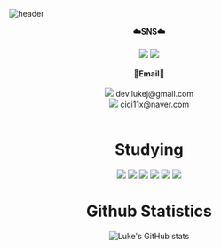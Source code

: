 ![header](https://capsule-render.vercel.app/api?type=Cylinder&color=auto&height=300&section=header&text=devlukej&fontSize=90&animation=twinkling)

<p align="center">
  <Strong>☁️SNS☁️</Strong><br><br>
    <a href="https://www.instagram.com/dick_chano" target="_blank"><img src="https://img.shields.io/badge/dick_chano-E4405F?style=flat-square&logo=Instagram&logoColor=white&link=https://www.instagram.com/dick_chano"/></a>
    <a href="https://hits.seeyoufarm.com"><img src="https://hits.seeyoufarm.com/api/count/incr/badge.svg?url=https%3A%2F%2Fgithub.com%2Fdevlukej&count_bg=%233D46C8&title_bg=%23131841&icon=github.svg&icon_color=%23FFFFFF&title=Hits&edge_flat=false"/></a>
    <br><br>
  <Strong>📧Email📧</Strong><br><br>
    <img src="https://img.shields.io/badge/Gmail-EA4335?style=flat-square&logo=gmail&logoColor=white"/>
    dev.lukej@gmail.com<br>
    <img src="https://img.shields.io/badge/Naver-03C75A?style=flat-square&logo=naver&logoColor=white"/>
    cici11x@naver.com<br>
    <br>
</p>

<div align="center">
<h1>Studying</h1>
<img src="https://img.shields.io/badge/spring-6DB33F?style=for-the-badge&logo=spring&logoColor=white"> <img src="https://img.shields.io/badge/html5-E34F26?style=for-the-badge&logo=html5&logoColor=white"> <img src="https://img.shields.io/badge/CSS3-1572B6?style=for-the-badge&logo=CSS3&logoColor=white"> <img src="https://img.shields.io/badge/javascript-F7DF1E?style=for-the-badge&logo=javascript&logoColor=white"> <img src="https://img.shields.io/badge/amazon aws-232F3E?style=for-the-badge&logo=amazon aws&logoColor=white"> <img src="https://img.shields.io/badge/github-181717?style=for-the-badge&logo=github&logoColor=white">
</div>

<div align="center">
  
<h1>Github Statistics</h1>
  
  ![Luke's GitHub stats](https://github-readme-stats.vercel.app/api?username=devlukej&theme=graywhite&show_icons=true)
  
</div>

